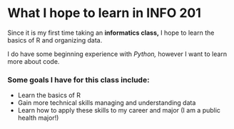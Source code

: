 # What I hope to learn in INFO 201

Since it is my first time taking an **informatics class,** I hope to learn the basics of R and organizing data.

I do have some beginning experience with *Python,* however I want to learn more about code.

### Some goals I have for this class include:
- Learn the basics of R
- Gain more technical skills managing and understanding data
- Learn how to apply these skills to my career and major (I am a public health major!)
